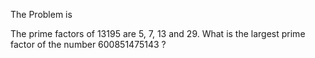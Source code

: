 The Problem is

The prime factors of 13195 are 5, 7, 13 and 29.
What is the largest prime factor of the number 600851475143 ?
